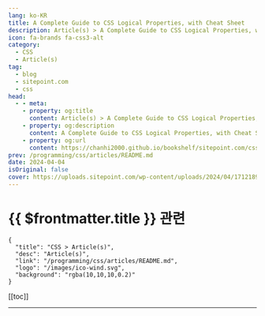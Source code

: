 ```yaml
---
lang: ko-KR
title: A Complete Guide to CSS Logical Properties, with Cheat Sheet
description: Article(s) > A Complete Guide to CSS Logical Properties, with Cheat Sheet
icon: fa-brands fa-css3-alt
category: 
  - CSS
  - Article(s)
tag: 
  - blog
  - sitepoint.com
  - css
head:
  - - meta:
    - property: og:title
      content: Article(s) > A Complete Guide to CSS Logical Properties, with Cheat Sheet
    - property: og:description
      content: A Complete Guide to CSS Logical Properties, with Cheat Sheet
    - property: og:url
      content: https://chanhi2000.github.io/bookshelf/sitepoint.com/css-logical-properties-guide.html
prev: /programming/css/articles/README.md
date: 2024-04-04
isOriginal: false
cover: https://uploads.sitepoint.com/wp-content/uploads/2024/04/1712189279css-logical-properties-complete-guide-768x435.jpg
---
```


# {{ $frontmatter.title }} 관련

```component VPCard
{
  "title": "CSS > Article(s)",
  "desc": "Article(s)",
  "link": "/programming/css/articles/README.md",
  "logo": "/images/ico-wind.svg",
  "background": "rgba(10,10,10,0.2)"
}
```

[[toc]]

<SiteInfo
  name="A Complete Guide to CSS Logical Properties, with Cheat Sheet — SitePoint"
  desc="In this quick tip, we'll look at how to use the subgrid feature of CSS Grid to align the content of boxes that sit side by side."
  url="https://sitepoint.com/css-logical-properties-guide/"
  logo="https://sitepoint.com/favicons/512x512.png"
  preview="https://uploads.sitepoint.com/wp-content/uploads/2024/04/1712189279css-logical-properties-complete-guide-768x435.jpg"/>

<!-- TODO: 작성 -->

---

<TagLinks />
